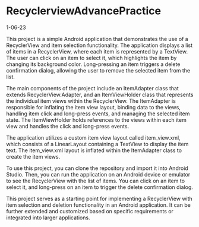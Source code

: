 # RecyclerviewAdvancePractice
1-06-23

This project is a simple Android application that demonstrates the use of a RecyclerView and item selection functionality. The application displays a list of items in a RecyclerView, where each item is represented by a TextView. The user can click on an item to select it, which highlights the item by changing its background color. Long-pressing an item triggers a delete confirmation dialog, allowing the user to remove the selected item from the list.

The main components of the project include an ItemAdapter class that extends RecyclerView.Adapter, and an ItemViewHolder class that represents the individual item views within the RecyclerView. The ItemAdapter is responsible for inflating the item view layout, binding data to the views, handling item click and long-press events, and managing the selected item state. The ItemViewHolder holds references to the views within each item view and handles the click and long-press events.

The application utilizes a custom item view layout called item_view.xml, which consists of a LinearLayout containing a TextView to display the item text. The item_view.xml layout is inflated within the ItemAdapter class to create the item views.

To use this project, you can clone the repository and import it into Android Studio. Then, you can run the application on an Android device or emulator to see the RecyclerView with the list of items. You can click on an item to select it, and long-press on an item to trigger the delete confirmation dialog.

This project serves as a starting point for implementing a RecyclerView with item selection and deletion functionality in an Android application. It can be further extended and customized based on specific requirements or integrated into larger applications.

